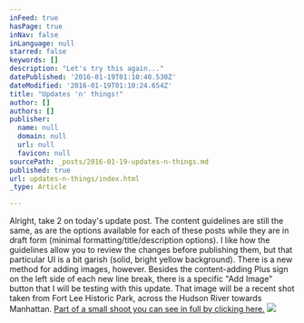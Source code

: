 ```yaml
---
inFeed: true
hasPage: true
inNav: false
inLanguage: null
starred: false
keywords: []
description: "Let's try this again..."
datePublished: '2016-01-19T01:10:40.530Z'
dateModified: '2016-01-19T01:10:24.654Z'
title: "Updates 'n' things!"
author: []
authors: []
publisher:
  name: null
  domain: null
  url: null
  favicon: null
sourcePath: _posts/2016-01-19-updates-n-things.md
published: true
url: updates-n-things/index.html
_type: Article

---
```

Alright, take 2 on today's update post. The content guidelines are still the same, as are the options available for each of these posts while they are in draft form (minimal formatting/title/description options). I like how the guidelines allow you to review the changes before publishing them, but that particular UI is a bit garish (solid, bright yellow background). There is a new method for adding images, however. Besides the content-adding Plus sign on the left side of each new line break, there is a specific "Add Image" button that I will be testing with this update. That image will be a recent shot taken from Fort Lee Historic Park, across the Hudson River towards Manhattan. [Part of a small shoot you can see in full by clicking here.][0]
![](https://the-grid-user-content.s3-us-west-2.amazonaws.com/fa81a6c5-1c46-4cf0-9f50-1f6533c3c0a0.JPG)

[0]: on.fb.me/1Zxv5qR